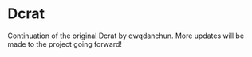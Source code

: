 # Dcrat
Continuation of the original Dcrat by qwqdanchun.  More updates will be made to the project going forward!
